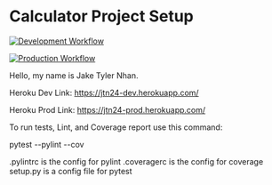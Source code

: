 # Calculator Project Setup
[![Development Workflow](https://github.com/jtn24-NJIT/CalculatorTest/actions/workflows/dev.yml/badge.svg?branch=master)](https://github.com/jtn24-NJIT/CalculatorTest/actions/workflows/dev.yml)

[![Production Workflow](https://github.com/jtn24-NJIT/CalculatorTest/actions/workflows/prod.yml/badge.svg?branch=master)](https://github.com/jtn24-NJIT/CalculatorTest/actions/workflows/prod.yml)

Hello, my name is Jake Tyler Nhan.

Heroku Dev Link: https://jtn24-dev.herokuapp.com/

Heroku Prod Link: https://jtn24-prod.herokuapp.com/

To run tests, Lint, and Coverage report use this command:

pytest  --pylint --cov

.pylintrc is the config for pylint
.coveragerc is the config for coverage
setup.py is a config file for pytest
